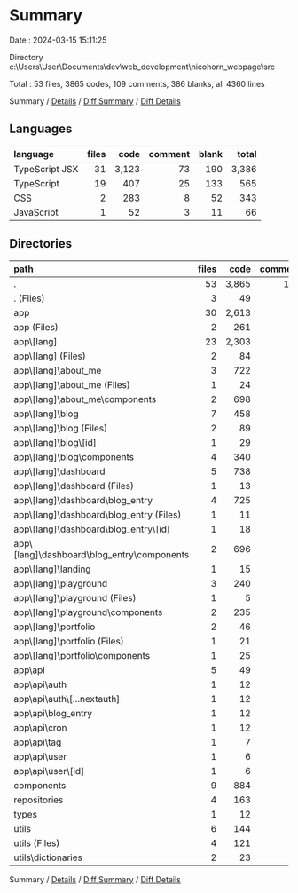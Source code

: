 # Summary

Date : 2024-03-15 15:11:25

Directory c:\\Users\\User\\Documents\\dev\\web_development\\nicohorn_webpage\\src

Total : 53 files,  3865 codes, 109 comments, 386 blanks, all 4360 lines

Summary / [Details](details.md) / [Diff Summary](diff.md) / [Diff Details](diff-details.md)

## Languages
| language | files | code | comment | blank | total |
| :--- | ---: | ---: | ---: | ---: | ---: |
| TypeScript JSX | 31 | 3,123 | 73 | 190 | 3,386 |
| TypeScript | 19 | 407 | 25 | 133 | 565 |
| CSS | 2 | 283 | 8 | 52 | 343 |
| JavaScript | 1 | 52 | 3 | 11 | 66 |

## Directories
| path | files | code | comment | blank | total |
| :--- | ---: | ---: | ---: | ---: | ---: |
| . | 53 | 3,865 | 109 | 386 | 4,360 |
| . (Files) | 3 | 49 | 9 | 41 | 99 |
| app | 30 | 2,613 | 76 | 239 | 2,928 |
| app (Files) | 2 | 261 | 9 | 51 | 321 |
| app\\[lang] | 23 | 2,303 | 67 | 162 | 2,532 |
| app\\[lang] (Files) | 2 | 84 | 1 | 9 | 94 |
| app\\[lang]\\about_me | 3 | 722 | 15 | 25 | 762 |
| app\\[lang]\\about_me (Files) | 1 | 24 | 0 | 2 | 26 |
| app\\[lang]\\about_me\\components | 2 | 698 | 15 | 23 | 736 |
| app\\[lang]\\blog | 7 | 458 | 18 | 43 | 519 |
| app\\[lang]\\blog (Files) | 2 | 89 | 16 | 8 | 113 |
| app\\[lang]\\blog\\[id] | 1 | 29 | 0 | 7 | 36 |
| app\\[lang]\\blog\\components | 4 | 340 | 2 | 28 | 370 |
| app\\[lang]\\dashboard | 5 | 738 | 32 | 52 | 822 |
| app\\[lang]\\dashboard (Files) | 1 | 13 | 0 | 2 | 15 |
| app\\[lang]\\dashboard\\blog_entry | 4 | 725 | 32 | 50 | 807 |
| app\\[lang]\\dashboard\\blog_entry (Files) | 1 | 11 | 17 | 4 | 32 |
| app\\[lang]\\dashboard\\blog_entry\\[id] | 1 | 18 | 1 | 2 | 21 |
| app\\[lang]\\dashboard\\blog_entry\\components | 2 | 696 | 14 | 44 | 754 |
| app\\[lang]\\landing | 1 | 15 | 1 | 1 | 17 |
| app\\[lang]\\playground | 3 | 240 | 0 | 25 | 265 |
| app\\[lang]\\playground (Files) | 1 | 5 | 0 | 2 | 7 |
| app\\[lang]\\playground\\components | 2 | 235 | 0 | 23 | 258 |
| app\\[lang]\\portfolio | 2 | 46 | 0 | 7 | 53 |
| app\\[lang]\\portfolio (Files) | 1 | 21 | 0 | 3 | 24 |
| app\\[lang]\\portfolio\\components | 1 | 25 | 0 | 4 | 29 |
| app\\api | 5 | 49 | 0 | 26 | 75 |
| app\\api\\auth | 1 | 12 | 0 | 1 | 13 |
| app\\api\\auth\\[...nextauth] | 1 | 12 | 0 | 1 | 13 |
| app\\api\\blog_entry | 1 | 12 | 0 | 9 | 21 |
| app\\api\\cron | 1 | 12 | 0 | 3 | 15 |
| app\\api\\tag | 1 | 7 | 0 | 7 | 14 |
| app\\api\\user | 1 | 6 | 0 | 6 | 12 |
| app\\api\\user\\[id] | 1 | 6 | 0 | 6 | 12 |
| components | 9 | 884 | 6 | 42 | 932 |
| repositories | 4 | 163 | 1 | 34 | 198 |
| types | 1 | 12 | 3 | 3 | 18 |
| utils | 6 | 144 | 14 | 27 | 185 |
| utils (Files) | 4 | 121 | 11 | 23 | 155 |
| utils\\dictionaries | 2 | 23 | 3 | 4 | 30 |

Summary / [Details](details.md) / [Diff Summary](diff.md) / [Diff Details](diff-details.md)